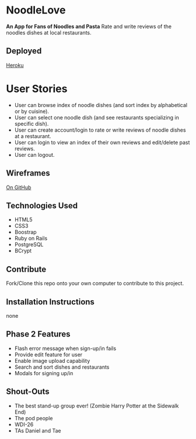 # NoodleLove
**An App for Fans of Noodles and Pasta**
Rate and write reviews of the noodles dishes at local restaurants.

## Deployed
[Heroku](https://limitless-taiga-37031.herokuapp.com/)

# User Stories
* User can browse index of noodle dishes (and sort index by alphabetical or by cuisine).
* User can select one noodle dish (and see restaurants specializing in specific dish).
* User can create account/login to rate or write reviews of noodle dishes at a restaurant.
* User can login to view an index of their own reviews and edit/delete past reviews.
* User can logout.

## Wireframes
[On GitHub](https://github.com/cjyueh/NoodleLoveApp/tree/master/project-planning)

## Technologies Used
* HTML5
* CSS3
* Boostrap
* Ruby on Rails
* PostgreSQL
* BCrypt

## Contribute
Fork/Clone this repo onto your own computer to contribute to this project.

## Installation Instructions
none

## Phase 2 Features
* Flash error message when sign-up/in fails
* Provide edit feature for user
* Enable image upload capability
* Search and sort dishes and restaurants
* Modals for signing up/in

## Shout-Outs
* The best stand-up group ever! (Zombie Harry Potter at the Sidewalk End)
* The pod people
* WDI-26
* TAs Daniel and Tae